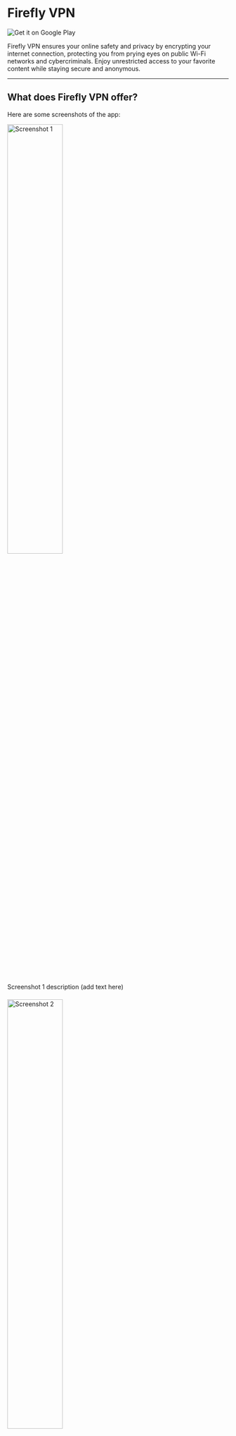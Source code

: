 # Firefly VPN

![Get it on Google Play](https://upload.wikimedia.org/wikipedia/commons/7/78/Google_Play_Store_badge_EN.svg)

Firefly VPN ensures your online safety and privacy by encrypting your internet connection, protecting you from prying eyes on public Wi-Fi networks and cybercriminals. Enjoy unrestricted access to your favorite content while staying secure and anonymous.

---

## What does Firefly VPN offer?

Here are some screenshots of the app:

<p align="center">
  <div style="margin-bottom: 20px;">
    <a href="https://fireflyvpn.com/content/image/lw0n1npa35hf6gmuwcvf.jpg" target="_blank">
      <img src="https://fireflyvpn.com/content/image/lw0n1npa35hf6gmuwcvf.jpg" alt="Screenshot 1" width="50%" />
    </a>
    <div>Screenshot 1 description (add text here)</div>
  </div>
  
  <div style="margin-bottom: 20px;">
    <a href="https://fireflyvpn.com/content/image/fgu3sn4xcjaj7gtf7l43.jpg" target="_blank">
      <img src="https://fireflyvpn.com/content/image/fgu3sn4xcjaj7gtf7l43.jpg" alt="Screenshot 2" width="50%" />
    </a>
    <div>Screenshot 2 description (add text here)</div>
  </div>

  <div style="margin-bottom: 20px;">
    <a href="https://fireflyvpn.com/content/image/6nexta2174iuxlmyzlus.jpg" target="_blank">
      <img src="https://fireflyvpn.com/content/image/6nexta2174iuxlmyzlus.jpg" alt="Screenshot 3" width="50%" />
    </a>
    <div>Screenshot 3 description (add text here)</div>
  </div>

  <div style="margin-bottom: 20px;">
    <a href="https://fireflyvpn.com/content/image/h2ug8d5htypglflkpaf2.jpg" target="_blank">
      <img src="https://fireflyvpn.com/content/image/h2ug8d5htypglflkpaf2.jpg" alt="Screenshot 4" width="50%" />
    </a>
    <div>Screenshot 4 description (add text here)</div>
  </div>

  <div style="margin-bottom: 20px;">
    <a href="https://fireflyvpn.com/content/image/1ndc18evfme8tin5di50.jpg" target="_blank">
      <img src="https://fireflyvpn.com/content/image/1ndc18evfme8tin5di50.jpg" alt="Screenshot 5" width="50%" />
    </a>
    <div>Screenshot 5 description (add text here)</div>
  </div>
</p>

---

## Bring Light and Security to Your Online World

Firefly VPN ensures your online safety and privacy by encrypting your internet connection, protecting you from prying eyes on public Wi-Fi networks and cybercriminals. With Firefly VPN, your browsing activities stay private and secure, shielding you from potential threats and offering peace of mind wherever you browse.

---

## Get Started

1. Install Firefly VPN.
2. Tap the connect button.
3. Done! You are now connected through a secure proxy.
4. Go premium for 2 hours just by watching an ad.

---

## Why Firefly VPN?

Download now and enjoy unrestricted access to your favorite content while Firefly VPN safeguards your data with robust encryption, making it your trusted companion for a safer digital experience.
